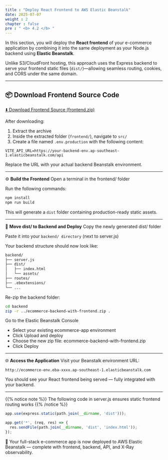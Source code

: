 ```yaml
---
title : "Deploy React Frontend to AWS Elastic Beanstalk"
date: 2025-07-07
weight : 2
chapter : false
pre : " <b> 4.2 </b> "
---
```


In this section, you will deploy the **React frontend** of your e-commerce application by combining it into the same deployment as your Node.js backend using **Elastic Beanstalk**.

Unlike S3/CloudFront hosting, this approach uses the Express backend to serve your frontend static files (`dist/`)—allowing seamless routing, cookies, and CORS under the same domain.

---

## 📦 Download Frontend Source Code

[⬇️ Download Frontend Source (frontend.zip)](../../../downloads/ecommerce-frontend.zip)

After downloading:

1. Extract the archive  
2. Inside the extracted folder (`frontend/`), navigate to `src/`  
3. Create a file named `.env.production` with the following content:

```env
VITE_API_URL=https://your-backend-env.ap-southeast-1.elasticbeanstalk.com/api
```
Replace the URL with your actual backend Beanstalk environment.

---

⚙️ **Build the Frontend**
Open a terminal in the frontend/ folder

Run the following commands:

```bash
npm install
npm run build
```
This will generate a `dist`  folder containing production-ready static assets.

---

🚀 **Move dist/ to Backend and Deploy**
Copy the newly generated dist/ folder

Paste it into your `backend/ directory` (next to server.js)

Your backend structure should now look like:

```bash
backend/
├── server.js
├── dist/
│   ├── index.html
│   └── assets/
├── routes/
├── .ebextensions/
└── ...
```

Re-zip the backend folder:

```bash
cd backend
zip -r ../ecommerce-backend-with-frontend.zip .
```

Go to the Elastic Beanstalk Console

- Select your existing ecommerce-app environment
- Click Upload and deploy
- Choose the new zip file: ecommerce-backend-with-frontend.zip
- Click Deploy

---

🌐 **Access the Application**
Visit your Beanstalk environment URL:

```http
http://ecommerce-env.eba-xxxx.ap-southeast-1.elasticbeanstalk.com
```
You should see your React frontend being served — fully integrated with your backend.

---

{{% notice note %}}
The following code in server.js ensures static frontend routing works
{{% /notice %}}


```js
app.use(express.static(path.join(__dirname, 'dist')));

app.get('*', (req, res) => {
  res.sendFile(path.join(__dirname, 'dist', 'index.html'));
});
```

🎉 Your full-stack e-commerce app is now deployed to AWS Elastic Beanstalk — complete with frontend, backend, API, and X-Ray observability.
